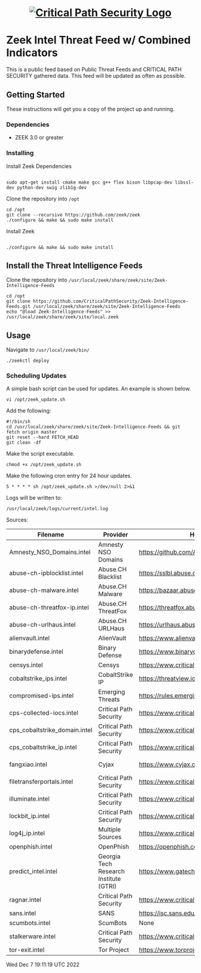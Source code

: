 <h1 align="center">

[![Critical Path Security Logo](https://www.criticalpathsecurity.com/wp-content/uploads/2020/09/CPS-LOGO-RESIZE.png)](https:://www.criticalpathsecurity.com)

</h1>

# Zeek Intel Threat Feed w/ Combined Indicators

This is a public feed based on Public Threat Feeds and CRITICAL PATH SECURITY gathered data.
This feed will be updated as often as possible.

## Getting Started

These instructions will get you a copy of the project up and running.

### Dependencies

* ZEEK 3.0 or greater

### Installing

Install Zeek Dependencies

```

sudo apt-get install cmake make gcc g++ flex bison libpcap-dev libssl-dev python-dev swig zlib1g-dev

```

Clone the repository into `/opt`

```
cd /opt
git clone --recursive https://github.com/zeek/zeek
./configure && make && sudo make install
```

Install Zeek
```

./configure && make && sudo make install

```

## Install the Threat Intelligence Feeds 

Clone the repository into `/usr/local/zeek/share/zeek/site/Zeek-Intelligence-Feeds`

```
cd /opt
git clone https://github.com/CriticalPathSecurity/Zeek-Intelligence-Feeds.git /usr/local/zeek/share/zeek/site/Zeek-Intelligence-Feeds
echo "@load Zeek-Intelligence-Feeds" >> /usr/local/zeek/share/zeek/site/local.zeek
```

## Usage

Navigate to `/usr/local/zeek/bin/`

```
./zeekctl deploy
```

### Scheduling Updates

A simple bash script can be used for updates.  An example is shown below.

```
vi /opt/zeek_update.sh
```

Add the following:

```
#!/bin/sh
cd /usr/local/zeek/share/zeek/site/Zeek-Intelligence-Feeds && git fetch origin master
git reset --hard FETCH_HEAD
git clean -df 
```

Make the script executable. 
```
chmod +x /opt/zeek_update.sh
```

Make the following cron entry for 24 hour updates.
```
5 * * * * sh /opt/zeek_update.sh >/dev/null 2>&1
```

Logs will be written to: 

```
/usr/local/zeek/logs/current/intel.log
```
Sources:

Filename | Provider  | Homepage                         | List URL                       | License/TOU                      | 
|-----------|-----------|----------------------------------|--------------------------------|----------------------------------|
| Amnesty_NSO_Domains.intel | Amnesty NSO Domains | https://github.com/AmnestyTech/investigations | https://github.com/AmnestyTech/investigations/tree/master/2021-07-18_nso | Not Defined |
| abuse-ch-ipblocklist.intel | Abuse.CH Blacklist | https://sslbl.abuse.ch/blacklist/ | https://sslbl.abuse.ch/blacklist/ | https://sslbl.abuse.ch/blacklist/ |
| abuse-ch-malware.intel | Abuse.CH Malware | https://bazaar.abuse.ch/ | https://bazaar.abuse.ch/ | https://bazaar.abuse.ch/ |
| abuse-ch-threatfox-ip.intel | Abuse.CH ThreatFox | https://threatfox.abuse.ch/ | https://threatfox.abuse.ch/ | https://threatfox.abuse.ch/ |
| abuse-ch-urlhaus.intel | Abuse.CH URLHaus | https://urlhaus.abuse.ch/ | https://urlhaus.abuse.ch/ | https://urlhaus.abuse.ch/ |
| alienvault.intel | AlienVault | https://www.alienvault.com/ | http://reputation.alienvault.com/reputation.data | https://otx.alienvault.com/ |
| binarydefense.intel | Binary Defense | https://www.binarydefense.com/ | https://www.binarydefense.com/banlist.txt | https://www.binarydefense.com/ |
| censys.intel | Censys | https://www.criticalpathsecurity.com/ | Github | https://www.criticalpathsecurity.com/ |
| cobaltstrike_ips.intel | CobaltStrike IP | https://threatview.io/ | https://threatview.io/Downloads/High-Confidence-CobaltStrike-C2%20-Feeds.txt | https://threatview.io/ |
| compromised-ips.intel | Emerging Threats | https://rules.emergingthreats.net/ | https://rules.emergingthreats.net/blockrules/compromised-ips.txt | https://rules.emergingthreats.net/OPEN_download_instructions.html |
| cps-collected-iocs.intel | Critical Path Security | https://www.criticalpathsecurity.com/ | Github | https://www.criticalpathsecurity.com/ |
| cps_cobaltstrike_domain.intel | Critical Path Security | https://www.criticalpathsecurity.com/ | Github | https://www.criticalpathsecurity.com/ |
| cps_cobaltstrike_ip.intel | Critical Path Security | https://www.criticalpathsecurity.com/ | Github | https://www.criticalpathsecurity.com/ |
| fangxiao.intel | Cyjax | https://www.cyjax.com/ | https://www.cyjax.com/app/uploads/2022/11/fangxiao-a-chinese-threat-actor.txt | https://www.cyjax.com/2022/11/14/fangxiao-a-chinese-threat-actor/ |
| filetransferportals.intel | Critical Path Security | https://www.criticalpathsecurity.com/ | Github | https://www.criticalpathsecurity.com/ |
| illuminate.intel | Critical Path Security | https://www.criticalpathsecurity.com/ | Github | https://www.criticalpathsecurity.com/ |
| lockbit_ip.intel | Critical Path Security | https://www.criticalpathsecurity.com/ | Github | https://www.criticalpathsecurity.com/ |
| log4j_ip.intel | Multiple Sources | https://www.criticalpathsecurity.com/ | Github | https://www.criticalpathsecurity.com/ |
| openphish.intel | OpenPhish | https://openphish.com | https://openphish.com/feed.txt | https://openphish.com/terms.html |
| predict_intel.intel | Georgia Tech Research Institute (GTRI) | https://www.gatech.edu/ | https://www.gatech.edu/ | https://www.gatech.edu/ |
| ragnar.intel | Critical Path Security | https://www.criticalpathsecurity.com/ | Github | https://www.criticalpathsecurity.com/ |
| sans.intel | SANS | https://isc.sans.edu/ | https://isc.sans.edu/api/intelfeed | https://isc.sans.edu/data/threatfeed.html |
| scumbots.intel | ScumBots | None | None | Permission given by Paul Melson - Free Usage |
| stalkerware.intel | Critical Path Security | https://www.criticalpathsecurity.com/ | Github | https://www.criticalpathsecurity.com/ |
| tor-exit.intel | Tor Project | https://www.torproject.org/ | https://check.torproject.org/exit-addresses | https://www.torproject.org/ |


Wed Dec  7 19:11:19 UTC 2022
